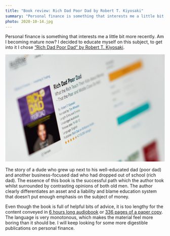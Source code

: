 ```yaml
---
title: "Book review: Rich Dad Poor Dad by Robert T. Kiyosaki"
summary: "Personal finance is something that interests me a little bit more recently. Am I becoming mature now? I decided to educate myself on this subject, to get into it I chose the story of a dude who grew up next to his well-educated dad (poor dad) and another business-focused dad who had dropped out of school (rich dad)."
photo: 2020-10-14.jpg
---
```


Personal finance is something that interests me a little bit more recently. Am I becoming mature now? I decided to educate myself on this subject, to get into it I chose [“Rich Dad Poor Dad” by Robert T. Kiyosaki](https://www.goodreads.com/book/show/69571.Rich_Dad_Poor_Dad).

![Rich Dad Poor Dad by Robert T. Kiyosaki](2020-10-14-1.jpg)

The story of a dude who grew up next to his well-educated dad (poor dad) and another business-focused dad who had dropped out of school (rich dad). The essence of this book is the successful path which the author took whilst surrounded by contrasting opinions of both old men. The author clearly differentiates an asset and a liability and blame education system that doesn’t put enough emphasis on the subject of money.

Even though the book is full of helpful bits of advice, it is too lengthy for the content conveyed in [6 hours long audiobook](https://www.audible.co.uk/pd/Rich-Dad-Poor-Dad-Audiobook/B008BT35R2) or [336 pages of a paper copy](https://www.amazon.co.uk/Rich-Dad-Poor-Teach-Middle/dp/1612680194/ref=sr_1_1). The language is very monotonous, which makes the material feel more boring than it should be. I will keep looking for some more digestible publications on personal finance.
